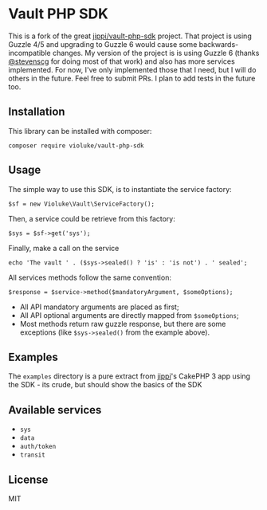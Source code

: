 Vault PHP SDK
=============

This is a fork of the great [jippi/vault-php-sdk](https://github.com/jippi/vault-php-sdk) project. That project is using Guzzle 4/5 and upgrading to Guzzle 6 would cause some backwards-incompatible changes.
My version of the project is is using Guzzle 6 (thanks [@stevenscg](https://github.com/jippi/vault-php-sdk/pull/3) for doing most of that work) and also has more services implemented.
For now, I've only implemented those that I need, but I will do others in the future. Feel free to submit PRs.
I plan to add tests in the future too.

Installation
------------

This library can be installed with composer:

    composer require violuke/vault-php-sdk

Usage
-----

The simple way to use this SDK, is to instantiate the service factory:

```
$sf = new Violuke\Vault\ServiceFactory();
```

Then, a service could be retrieve from this factory:

```
$sys = $sf->get('sys');
```

Finally, make a call on the service

```
echo 'The vault ' . ($sys->sealed() ? 'is' : 'is not') . ' sealed';
```

All services methods follow the same convention:

```
$response = $service->method($mandatoryArgument, $someOptions);
```

* All API mandatory arguments are placed as first;
* All API optional arguments are directly mapped from `$someOptions`;
* Most methods return raw guzzle response, but there are some exceptions (like `$sys->sealed()` from the example above).



Examples
--------

The `examples` directory is a pure extract from [jippi](https://github.com/jippi/vault-php-sdk)'s CakePHP 3 app using the SDK - its crude,
but should show the basics of the SDK

Available services
------------------

* `sys`
* `data`
* `auth/token`
* `transit`

License
-------

MIT
